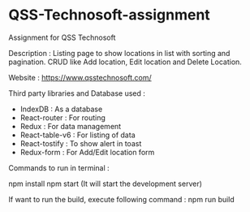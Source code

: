 # QSS-Technosoft-assignment
Assignment for QSS Technosoft

Description : Listing page to show locations in list with sorting and pagination. CRUD like Add location, Edit location and Delete Location.

Website : https://www.qsstechnosoft.com/


Third party libraries and Database used : 

* IndexDB : As a database
* React-router : For routing
* Redux : For data management
* React-table-v6 : For listing of data
* React-tostify : To show alert in toast
* Redux-form : For Add/Edit location form


Commands to run in terminal :

npm install
npm start
(It will start the development server)

If want to run the build, execute following command : 
npm run build